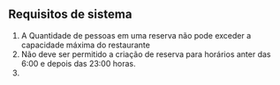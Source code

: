 ## Requisitos de sistema

1. A Quantidade de pessoas em uma reserva não pode exceder a capacidade máxima do restaurante
2. Não deve ser permitido a criação de reserva para horários anter das 6:00 e depois das 23:00 horas.
3.                                    